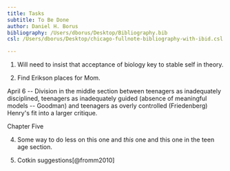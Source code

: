 ```yaml
---
title: Tasks
subtitle: To Be Done
author: Daniel H. Borus
bibliography: /Users/dborus/Desktop/Bibliography.bib
csl: /Users/dborus/Desktop/chicago-fullnote-bibliography-with-ibid.csl

---
```



1. Will need to insist that acceptance of biology key to stable self in theory.

2. Find Erikson places for Mom. 

April 6 -- Division in the middle section between teenagers as inadequately disciplined, teenagers as inadequately guided (absence of meaningful models -- Goodman) and teenagers as overly controlled (Friedenberg) Henry's fit into a larger critique.

Chapter Five

4. Some way to do less on this one and *this* one and this one in the teen age section.

8. Cotkin suggestions[@fromm2010]
